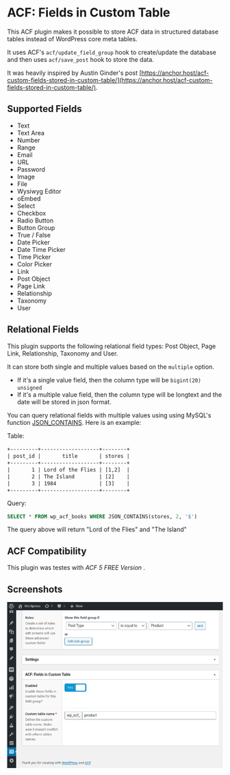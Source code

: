 # ACF: Fields in Custom Table

This ACF plugin makes it possible to store ACF data in structured database tables instead of WordPress core meta tables.

It uses ACF's `acf/update_field_group` hook to create/update the database and then uses `acf/save_post` hook to store the data.

It was heavily inspired by Austin Ginder's post [https://anchor.host/acf-custom-fields-stored-in-custom-table/](https://anchor.host/acf-custom-fields-stored-in-custom-table/).


## Supported Fields

- Text
- Text Area
- Number
- Range
- Email
- URL
- Password
- Image
- File
- Wysiwyg Editor
- oEmbed
- Select
- Checkbox
- Radio Button
- Button Group
- True / False
- Date Picker
- Date Time Picker
- Time Picker
- Color Picker
- Link
- Post Object
- Page Link
- Relationship
- Taxonomy
- User

## Relational Fields

This plugin supports the following relational field types: Post Object, Page Link, Relationship, Taxonomy and User.

It can store both single and multiple values based on the `multiple` option.

* If it's a single value field, then the column type will be `bigint(20) unsigned`
* If it's a multiple value field, then the column type will be longtext and the date will be stored in json format.

You can query relational fields with multiple values using using MySQL's function [JSON_CONTAINS](https://dev.mysql.com/doc/refman/5.7/en/json-search-functions.html#function_json-contains).
Here is an example:

Table:

```
+---------+-------------------+--------+
| post_id |       title       | stores |
+---------+-------------------+--------+
|       1 | Lord of the Flies | [1,2]  |
|       2 | The Island        | [2]    |
|       3 | 1984              | [3]    |
+---------+-------------------+--------+
```

Query:

```sql
SELECT * FROM wp_acf_books WHERE JSON_CONTAINS(stores, 2, '$')
```

The query above will return "Lord of the Flies" and "The Island"

## ACF Compatibility

This plugin was testes with *ACF 5 FREE Version* .

## Screenshots

![01](.wordpress-org/screenshot-1.png)
